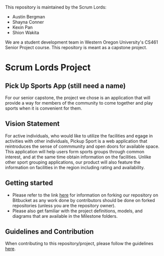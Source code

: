 This repository is maintained by the Scrum Lords: 

* Austin Bergman
* Shayna Conner
* Kexin Pan
* Shion Wakita

We are a student development team in Western Oregon University's CS461 Senior Project course. This repository is meant as a capstone project. 

# Scrum Lords Project

## Pick Up Sports App (still need a name)

For our senior capstone, the project we chose is an application that will provide a way for members of the community to come together and play sports when it is convenient for them.  

## Vision Statement

For active individuals, who would like to utilize the facilities and egage in activities with other individuals, Pickup Sport is a web application that reintroduces the sense of commmunity and open doors for available space. This application will help users form sports groups through common interest, and at the same time obtain information on the facilities. Unlike other sport grouping applications, our product will also feature the information on facilities in the region including rating and availability. 

## Getting started 

* Please refer to the link [here](https://confluence.atlassian.com/bitbucket/forking-a-repository-221449527.html) for information on forking our repository on Bitbucket as any work done by contributors should be done on forked repositories (unless you are the repository owner).
* Please also get familiar with the project definitions, models, and diagrams that are available in the Milestone folders. 

## Guidelines and Contribution

When contributing to this repository/project, please follow the guidelines [here](guidelines.md).